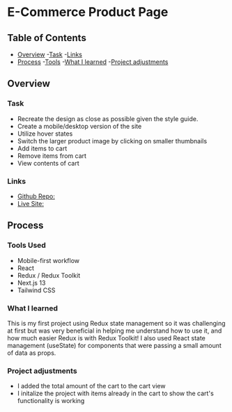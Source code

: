 # E-Commerce Product Page

## Table of Contents

- [Overview](#overview) -[Task](#task) -[Links](#links)
- [Process](#process) -[Tools](#tools-used) -[What I learned](#what-i-learned) -[Project adjustments](#project-adjustments)

## Overview

### Task

- Recreate the design as close as possible given the style guide.
- Create a mobile/desktop version of the site
- Utilize hover states
- Switch the larger product image by clicking on smaller thumbnails
- Add items to cart
- Remove items from cart
- View contents of cart

### Links

- [Github Repo:](https://github.com/kkawakami08/e-commerce-product-page-redux)
- [Live Site:](https://e-commerce-product-page-redux.vercel.app/)

## Process

### Tools Used

- Mobile-first workflow
- React
- Redux / Redux Toolkit
- Next.js 13
- Tailwind CSS

### What I learned

This is my first project using Redux state management so it was challenging at first but was very beneficial in helping me understand how to use it, and how much easier Redux is with Redux Toolkit! I also used React state management (useState) for components that were passing a small amount of data as props.

### Project adjustments

- I added the total amount of the cart to the cart view
- I initalize the project with items already in the cart to show the cart's functionality is working

